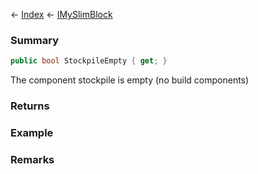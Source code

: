 ← [Index](Api-Index) ← [IMySlimBlock](VRage.Game.ModAPI.Ingame.IMySlimBlock)

### Summary

```csharp
public bool StockpileEmpty { get; }
```

The component stockpile is empty (no build components)

### Returns

### Example

### Remarks

